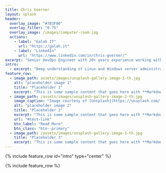 ```yaml
---
title: Chris Goerner
layout: splash
header:
  overlay_image: "#7B3F00"
  overlay_filter: "0.75"
  overlay_image: /images/computer-room.jpg
  actions:
    - label: "Galah IT"
      url: "https://galah.it"
    - label: "LinkedIn"
      url: "https://www.linkedin.com/in/chris-goerner/"
excerpt: "Senior DevOps Engineer with 20+ years experience working with infrastructure, operations and development teams."
intro: 
  - excerpt: "Deep understanding of Linux and Windows server administration, virtualisation, infrastructure as code, DevOps, cloud and automation platforms. Specific experience with Linux, Ansible, CI/CD, Kubernetes and GitOps."
feature_row:
  - image_path: assets/images/unsplash-gallery-image-1-th.jpg
    alt: "placeholder image 1"
    title: "Placeholder 1"
    excerpt: "This is some sample content that goes here with **Markdown** formatting."
  - image_path: /assets/images/unsplash-gallery-image-2-th.jpg
    image_caption: "Image courtesy of [Unsplash](https://unsplash.com/)"
    alt: "placeholder image 2"
    title: "Placeholder 2"
    excerpt: "This is some sample content that goes here with **Markdown** formatting."
    url: "#test-link"
    btn_label: "Read More"
    btn_class: "btn--primary"
  - image_path: /assets/images/unsplash-gallery-image-3-th.jpg
    title: "Placeholder 3"
    excerpt: "This is some sample content that goes here with **Markdown** formatting."
---
```


{% include feature_row id="intro" type="center" %}

{% include feature_row %}